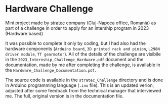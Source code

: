 # Hardware Challenge
Mini project made by [stratec](https://www.stratec.com/) company (Cluj-Napoca office, Romania) as part of a challenge in order to apply for an intership program in 2023 (Hardware based)

It was possible to complete it only by coding, but I had also had the hardware components (```Arduino board```, ```3D printed rack and pinion```, ```L298N driver module```, ```TT gearmotor```).
All of the details of the challenge are visibile in the ```2023_Internship_Challenge_Hardware.pdf``` document and the documentation, made by me after completing the challenge, is available in the ```Hardware_Challenge_Documentation.pdf```. 

The source code is available in the ```stratec_Challenge``` directory and is done in Arduino programming language (```.ino``` file). This is an updated verion, 
adjusted after some feedback from the technical manager that interviewed me. The full, original version is in the documentation file.
